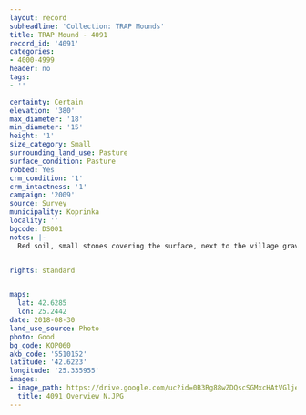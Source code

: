 ```yaml
---
layout: record
subheadline: 'Collection: TRAP Mounds'
title: TRAP Mound - 4091
record_id: '4091'
categories:
- 4000-4999
header: no
tags:
- ''

certainty: Certain
elevation: '380'
max_diameter: '18'
min_diameter: '15'
height: '1'
size_category: Small
surrounding_land_use: Pasture
surface_condition: Pasture
robbed: Yes
crm_condition: '1'
crm_intactness: '1'
campaign: '2009'
source: Survey
municipality: Koprinka
locality: ''
bgcode: DS001
notes: |-
  Red soil, small stones covering the surface, next to the village graveyard.


rights: standard


maps:
  lat: 42.6285
  lon: 25.2442
date: 2018-08-30
land_use_source: Photo
photo: Good
bg_code: КОР060
akb_code: '5510152'
latitude: '42.6223'
longitude: '25.335955'
images:
- image_path: https://drive.google.com/uc?id=0B3Rg88wZDQscSGMxcHAtVGljem8
  title: 4091_Overview_N.JPG
---
```

